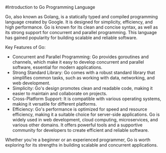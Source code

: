 #Introduction to Go Programming Language

Go, also known as Golang, is a statically typed and compiled programming language created by Google. It is designed for simplicity, efficiency, and high performance. Go is known for its clean and concise syntax, as well as its strong support for concurrent and parallel programming. This language has gained popularity for building scalable and reliable software.

Key Features of Go:

- Concurrent and Parallel Programming: Go provides goroutines and channels, which make it easy to develop concurrent and parallel software, essential for modern applications.
- Strong Standard Library: Go comes with a robust standard library that simplifies common tasks, such as working with data, networking, and web development.
- Simplicity: Go's design promotes clean and readable code, making it easier to maintain and collaborate on projects.
- Cross-Platform Support: It is compatible with various operating systems, making it versatile for different platforms.
- Efficiency: Go's performance is optimized for speed and resource efficiency, making it a suitable choice for server-side applications.
Go is widely used in web development, cloud computing, microservices, and various other domains. It offers powerful tools and a supportive community for developers to create efficient and reliable software.

Whether you're a beginner or an experienced programmer, Go is worth exploring for its strengths in building scalable and concurrent applications.
